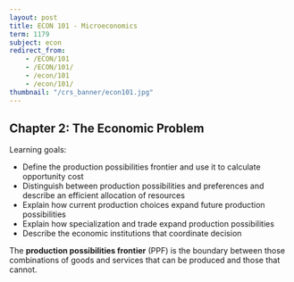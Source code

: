 ```yaml
---
layout: post
title: ECON 101 - Microeconomics
term: 1179
subject: econ
redirect_from:
    - /ECON/101
    - /ECON/101/
    - /econ/101
    - /econ/101/
thumbnail: "/crs_banner/econ101.jpg"
---
```


## Chapter 2: The Economic Problem

Learning goals:
- Define the production possibilities frontier and use it to calculate opportunity cost
- Distinguish between production possibilities and preferences and describe an efficient allocation of resources
- Explain how current production choices expand future production possibilities
- Explain how specialization and trade expand production possibilities
- Describe the economic institutions that coordinate decision

The **production possibilities frontier** (PPF) is the boundary between those combinations of goods and services that can be produced and those that cannot.
